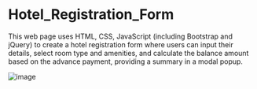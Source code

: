 # Hotel_Registration_Form
This web page uses HTML, CSS, JavaScript (including Bootstrap and jQuery) to create a hotel registration form where users can input their details, select room type and amenities, and calculate the balance amount based on the advance payment, providing a summary in a modal popup.

![image](https://github.com/binay973/Hotel_Registration_Form/assets/64780356/977aff30-ea97-430a-a41d-fc5c80228bcd)


